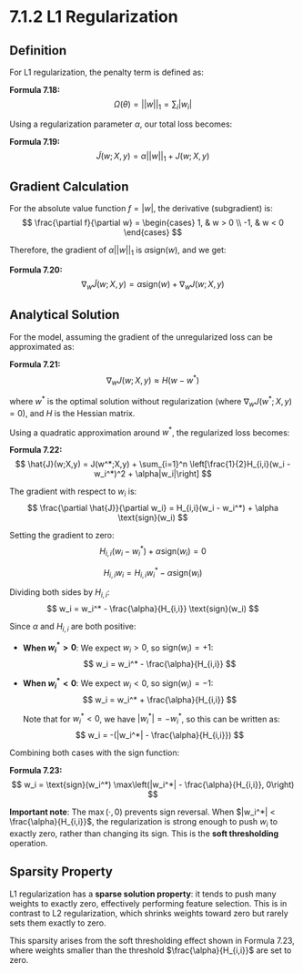 # 7.1.2 L1 Regularization

## Definition

For L1 regularization, the penalty term is defined as:

**Formula 7.18:**
$$
\Omega(\theta) = ||w||_1 = \sum_i |w_i|
$$

Using a regularization parameter $\alpha$, our total loss becomes:

**Formula 7.19:**
$$
\tilde{J}(w;X,y) = \alpha||w||_1 + J(w;X,y)
$$

## Gradient Calculation

For the absolute value function $f = |w|$, the derivative (subgradient) is:
$$
\frac{\partial f}{\partial w} = \begin{cases}
1, & w > 0 \\
-1, & w < 0
\end{cases}
$$

Therefore, the gradient of $\alpha||w||_1$ is $\alpha \text{sign}(w)$, and we get:

**Formula 7.20:**
$$
\nabla_w \tilde{J}(w;X,y) = \alpha \text{sign}(w) + \nabla_w J(w;X,y)
$$

## Analytical Solution

For the model, assuming the gradient of the unregularized loss can be approximated as:

**Formula 7.21:**
$$
\nabla_w J(w;X,y) \approx H(w - w^*)
$$

where $w^*$ is the optimal solution without regularization (where $\nabla_w J(w^*;X,y) = 0$), and $H$ is the Hessian matrix.

Using a quadratic approximation around $w^*$, the regularized loss becomes:

**Formula 7.22:**
$$
\hat{J}(w;X,y) = J(w^*;X,y) + \sum_{i=1}^n \left[\frac{1}{2}H_{i,i}(w_i - w_i^*)^2 + \alpha|w_i|\right]
$$

The gradient with respect to $w_i$ is:
$$
\frac{\partial \hat{J}}{\partial w_i} = H_{i,i}(w_i - w_i^*) + \alpha \text{sign}(w_i)
$$

Setting the gradient to zero:
$$
H_{i,i}(w_i - w_i^*) + \alpha \text{sign}(w_i) = 0
$$

$$
H_{i,i}w_i = H_{i,i}w_i^* - \alpha \text{sign}(w_i)
$$

Dividing both sides by $H_{i,i}$:
$$
w_i = w_i^* - \frac{\alpha}{H_{i,i}} \text{sign}(w_i)
$$

Since $\alpha$ and $H_{i,i}$ are both positive:

- **When $w_i^* > 0$**: We expect $w_i > 0$, so $\text{sign}(w_i) = +1$:
  $$
  w_i = w_i^* - \frac{\alpha}{H_{i,i}}
  $$

- **When $w_i^* < 0$**: We expect $w_i < 0$, so $\text{sign}(w_i) = -1$:
  $$
  w_i = w_i^* + \frac{\alpha}{H_{i,i}}
  $$

  Note that for $w_i^* < 0$, we have $|w_i^*| = -w_i^*$, so this can be written as:
  $$
  w_i = -(|w_i^*| - \frac{\alpha}{H_{i,i}})
  $$

Combining both cases with the sign function:

**Formula 7.23:**
$$
w_i = \text{sign}(w_i^*) \max\left(|w_i^*| - \frac{\alpha}{H_{i,i}}, 0\right)
$$

**Important note**: The $\max(\cdot, 0)$ prevents sign reversal. When $|w_i^*| < \frac{\alpha}{H_{i,i}}$, the regularization is strong enough to push $w_i$ to exactly zero, rather than changing its sign. This is the **soft thresholding** operation.

## Sparsity Property

L1 regularization has a **sparse solution property**: it tends to push many weights to exactly zero, effectively performing feature selection. This is in contrast to L2 regularization, which shrinks weights toward zero but rarely sets them exactly to zero.

This sparsity arises from the soft thresholding effect shown in Formula 7.23, where weights smaller than the threshold $\frac{\alpha}{H_{i,i}}$ are set to zero.
